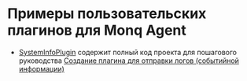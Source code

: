 # Примеры пользовательских плагинов для **Monq Agent**
* [SystemInfoPlugin](https://github.com/MONQDL/agent-docs/tree/master/SystemInfoPlugin) содержит полный код проекта для пошагового руководства [Создание плагина для отправки логов (событийной информации)](https://github.com/MONQDL/agent-docs/wiki/%D0%A1%D0%BE%D0%B7%D0%B4%D0%B0%D0%BD%D0%B8%D0%B5-%D0%BF%D0%BB%D0%B0%D0%B3%D0%B8%D0%BD%D0%B0-%D0%B4%D0%BB%D1%8F-%D0%BE%D1%82%D0%BF%D1%80%D0%B0%D0%B2%D0%BA%D0%B8-%D0%BB%D0%BE%D0%B3%D0%BE%D0%B2-(%D1%81%D0%BE%D0%B1%D1%8B%D1%82%D0%B8%D0%B9%D0%BD%D0%BE%D0%B9-%D0%B8%D0%BD%D1%84%D0%BE%D1%80%D0%BC%D0%B0%D1%86%D0%B8%D0%B8))
